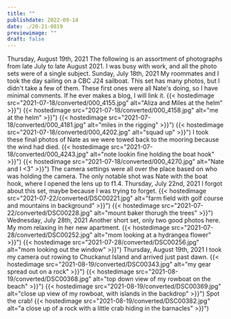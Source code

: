 ```yaml
---
title: ""
publishdate: 2022-09-14
date: ./20-21-0819
previewimage: ""
draft: false
---
```


Thursday, August 19th, 2021
The following is an assortment of photographs from late July to late August 2021.  I was busy with work, and all the photo sets were of a single subject.
Sunday, July 18th, 2021
My roommates and I took the day sailing on a CBC J24 sailboat.  This set has many photos, but I didn't take a few of them.  These first ones were all Nate's doing, so I have minimal comments.  If he ever makes a blog, I will link it.
{{< hostedimage src="2021-07-18/converted/000_4155.jpg" alt="Aliza and Miles at the helm" >}}")
{{< hostedimage src="2021-07-18/converted/000_4158.jpg" alt="me at the helm" >}}")
{{< hostedimage src="2021-07-18/converted/000_4181.jpg" alt="miles in the rigging" >}}")
{{< hostedimage src="2021-07-18/converted/000_4202.jpg" alt="squad up" >}}")
I took these final photos of Nate as we were towed back to the mooring because the wind had died.
{{< hostedimage src="2021-07-18/converted/000_4243.jpg" alt="note lookin fine holding the boat hook" >}}")
{{< hostedimage src="2021-07-18/converted/000_4270.jpg" alt="Nate and I &lt;3" >}}")
The camera settings were all over the place based on who was holding the camera.  The only notable shot was Nate with the boat hook, where I opened the lens up to f1.4.
Thursday, July 22nd, 2021
I forgot about this set, maybe because I was trying to forget.
{{< hostedimage src="2021-07-22/converted/DSC00221.jpg" alt="farm field with golf course and mountains in background" >}}")
{{< hostedimage src="2021-07-22/converted/DSC00228.jpg" alt="mount baker thorugh the trees" >}}")
Wednesday, July 28th, 2021
Another short set, only two good photos here.  My mom relaxing in her new apartment.
{{< hostedimage src="2021-07-28/converted/DSC00252.jpg" alt="mom looking at a hydrangea flower" >}}")
{{< hostedimage src="2021-07-28/converted/DSC00256.jpg" alt="mom looking out the window" >}}")
Thursday, August 19th, 2021
I took my camera out rowing to Chuckanut Island and arrived just past dawn.
{{< hostedimage src="2021-08-19/converted/DSC00343.jpg" alt="my gear spread out on a rock" >}}")
{{< hostedimage src="2021-08-19/converted/DSC00368.jpg" alt="top down view of my rowboat on the beach" >}}")
{{< hostedimage src="2021-08-19/converted/DSC00369.jpg" alt="close up view of my rowboat, with islands in the backdrop" >}}")
Spot the crab!
{{< hostedimage src="2021-08-19/converted/DSC00382.jpg" alt="a close up of a rock with a little crab hiding in the barnacles" >}}")

